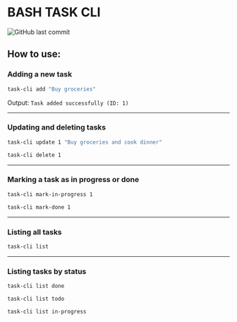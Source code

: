 # BASH TASK CLI 
![GitHub last commit](https://img.shields.io/github/last-commit/untalbry/task-tracker-cli)

## How to use:

### Adding a new task

```bash
task-cli add "Buy groceries"
```

Output: `Task added successfully (ID: 1)`

---

### Updating and deleting tasks

```bash
task-cli update 1 "Buy groceries and cook dinner"
```

```bash
task-cli delete 1
```

---

### Marking a task as in progress or done

```bash
task-cli mark-in-progress 1
```

```bash
task-cli mark-done 1
```

---

### Listing all tasks

```bash
task-cli list
```

---

### Listing tasks by status

```bash
task-cli list done
```

```bash
task-cli list todo
```

```bash
task-cli list in-progress
```
